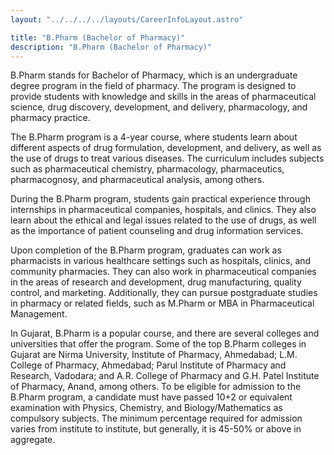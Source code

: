 ```yaml
---
layout: "../../../../layouts/CareerInfoLayout.astro"

title: "B.Pharm (Bachelor of Pharmacy)"
description: "B.Pharm (Bachelor of Pharmacy)"
---
```


B.Pharm stands for Bachelor of Pharmacy, which is an undergraduate degree program in the field of pharmacy. The program is designed to provide students with knowledge and skills in the areas of pharmaceutical science, drug discovery, development, and delivery, pharmacology, and pharmacy practice.

The B.Pharm program is a 4-year course, where students learn about different aspects of drug formulation, development, and delivery, as well as the use of drugs to treat various diseases. The curriculum includes subjects such as pharmaceutical chemistry, pharmacology, pharmaceutics, pharmacognosy, and pharmaceutical analysis, among others.

During the B.Pharm program, students gain practical experience through internships in pharmaceutical companies, hospitals, and clinics. They also learn about the ethical and legal issues related to the use of drugs, as well as the importance of patient counseling and drug information services.

Upon completion of the B.Pharm program, graduates can work as pharmacists in various healthcare settings such as hospitals, clinics, and community pharmacies. They can also work in pharmaceutical companies in the areas of research and development, drug manufacturing, quality control, and marketing. Additionally, they can pursue postgraduate studies in pharmacy or related fields, such as M.Pharm or MBA in Pharmaceutical Management.

In Gujarat, B.Pharm is a popular course, and there are several colleges and universities that offer the program. Some of the top B.Pharm colleges in Gujarat are Nirma University, Institute of Pharmacy, Ahmedabad; L.M. College of Pharmacy, Ahmedabad; Parul Institute of Pharmacy and Research, Vadodara; and A.R. College of Pharmacy and G.H. Patel Institute of Pharmacy, Anand, among others. To be eligible for admission to the B.Pharm program, a candidate must have passed 10+2 or equivalent examination with Physics, Chemistry, and Biology/Mathematics as compulsory subjects. The minimum percentage required for admission varies from institute to institute, but generally, it is 45-50% or above in aggregate.
